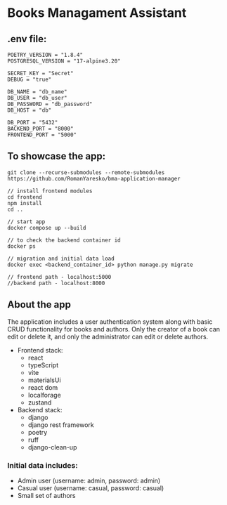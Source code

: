 # Books Managament Assistant

## .env file:
```
POETRY_VERSION = "1.8.4"
POSTGRESQL_VERSION = "17-alpine3.20"

SECRET_KEY = "Secret"
DEBUG = "true"

DB_NAME = "db_name"
DB_USER = "db_user"
DB_PASSWORD = "db_password"
DB_HOST = "db"

DB_PORT = "5432"
BACKEND_PORT = "8000"
FRONTEND_PORT = "5000"
```

## To showcase the app:
```
git clone --recurse-submodules --remote-submodules https://github.com/RomanYaresko/bma-application-manager

// install frontend modules
cd frontend
npm install
cd ..

// start app
docker compose up --build

// to check the backend container id
docker ps

// migration and initial data load
docker exec <backend_container_id> python manage.py migrate

// frontend path - localhost:5000
//backend path - localhost:8000
```

## About the app
The application includes a user authentication system along with basic CRUD functionality for books and authors.
Only the creator of a book can edit or delete it, and only the administrator can edit or delete authors.
- Frontend stack:
  - react
  - typeScript
  - vite
  - materialsUi
  - react dom
  - localforage
  - zustand
- Backend stack:
  - django
  - django rest framework
  - poetry
  - ruff
  - django-clean-up

### Initial data includes:
- Admin user (username: admin, password: admin)
- Casual user (username: casual, password: casual)
- Small set of authors

